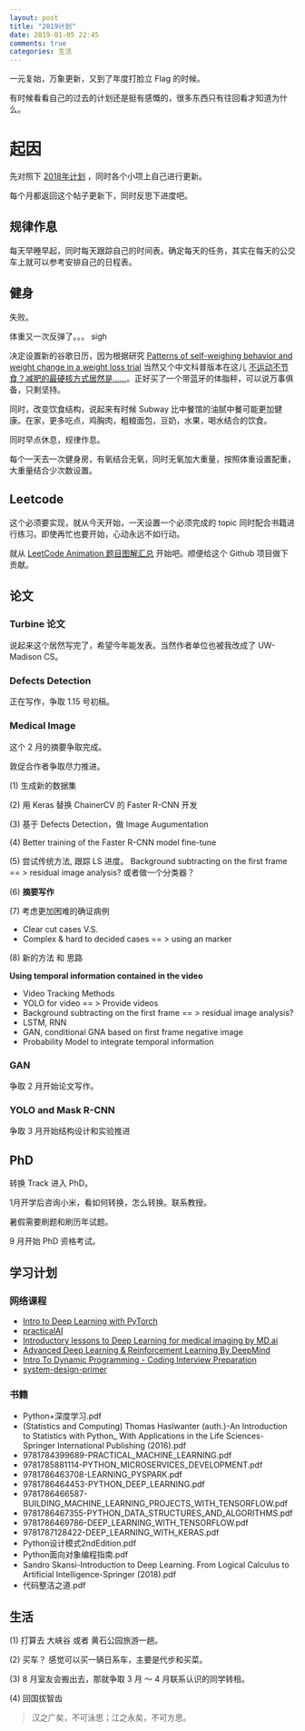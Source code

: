 ```yaml
---
layout: post
title: "2019计划"
date: 2019-01-05 22:45
comments: true
categories: 生活
---
```


一元复始，万象更新，又到了年度打脸立 Flag 的时候。

有时候看看自己的过去的计划还是挺有感慨的，很多东西只有往回看才知道为什么。

<!--more-->

# 起因

先对照下 [2018年计划](https://iphyer.github.io/blog/2018/01/31/2018/) ，同时各个小项上自己进行更新。

每个月都返回这个帖子更新下，同时反思下进度吧。

## 规律作息

每天早睡早起，同时每天跟踪自己的时间表。确定每天的任务，其实在每天的公交车上就可以参考安排自己的日程表。

## 健身

失败。

体重又一次反弹了。。。 sigh

决定设置新的谷歌日历，因为根据研究 [Patterns of self-weighing behavior and weight change in a weight loss trial](https://www.nature.com/articles/ijo201668) 当然又个中文科普版本在这儿 [不运动不节食？减肥的最硬核方式居然是……](https://mp.weixin.qq.com/s/BB7B-LNu2EPmtmfmALHeSw)。正好买了一个带蓝牙的体脂秤，可以说万事俱备，只剩坚持。

同时，改变饮食结构，说起来有时候 Subway 比中餐馆的油腻中餐可能更加健康。在家，更多吃点，鸡胸肉，粗粮面包，豆奶，水果，喝水结合的饮食。

同时早点休息，规律作息。

每个一天去一次健身房，有氧结合无氧，同时无氧加大重量，按照体重设置配重，大重量结合少次数设置。

## Leetcode

这个必须要实现，就从今天开始，一天设置一个必须完成的 topic 同时配合书籍进行练习。即使再忙也要开始，心动永远不如行动。

就从 [LeetCode Animation 题目图解汇总](https://mp.weixin.qq.com/s/UnIJiCnKiJ_1cmHuUIF6Pw) 开始吧。顺便给这个 Github 项目做下贡献。

## 论文

### Turbine 论文

说起来这个居然写完了，希望今年能发表。当然作者单位也被我改成了 UW-Madison CS。

### Defects Detection 

正在写作，争取 1.15 号初稿。

### Medical Image 

这个 2 月的摘要争取完成。

敦促合作者争取尽力推进。

(1) 生成新的数据集 

(2) 用 Keras 替换 ChainerCV 的 Faster R-CNN 开发

(3) 基于  Defects Detection，做 Image Augumentation

(4) Better training of the Faster R-CNN model fine-tune 

(5) 尝试传统方法, 跟踪 LS 进度。 Background subtracting on the first frame == > residual image analysis? 或者做一个分类器？

(6) **摘要写作** 

(7) 考虑更加困难的确证病例  
* Clear cut cases 
V.S. 
* Complex & hard to decided cases == > using an marker

(8) 新的方法 和 思路

**Using temporal information contained in the video**

* Video Tracking Methods
* YOLO for video == > Provide videos
* Background subtracting on the first frame == > residual image analysis?
* LSTM, RNN
* GAN, conditional GNA based on first frame negative image
* Probability Model to integrate temporal information

### GAN

争取 2 月开始论文写作。

### YOLO and Mask R-CNN

争取 3 月开始结构设计和实验推进

## PhD

转换 Track 进入 PhD。

1月开学后咨询小米，看如何转换，怎么转换。联系教授。

暑假需要刷题和刷历年试题。

9 月开始 PhD 资格考试。

## 学习计划

### 网络课程

* [Intro to Deep Learning with PyTorch](https://in.udacity.com/course/deep-learning-pytorch--ud188)
* [practicalAI](https://github.com/GokuMohandas/practicalAI)
* [Introductory lessons to Deep Learning for medical imaging by MD.ai](https://github.com/mdai/ml-lessons)
* [Advanced Deep Learning & Reinforcement Learning By DeepMind](https://www.youtube.com/playlist?list=PLqYmG7hTraZDNJre23vqCGIVpfZ_K2RZs)
* [Intro To Dynamic Programming - Coding Interview Preparation](https://www.udemy.com/dynamic-programming/?ranMID=39197&ranEAID=JVFxdTr9V80&ranSiteID=JVFxdTr9V80-Ni0bqLdNtNB_oqSKp9NP9g&siteID=JVFxdTr9V80-Ni0bqLdNtNB_oqSKp9NP9g&LSNPUBID=JVFxdTr9V80)
* [system-design-primer](https://github.com/donnemartin/system-design-primer)

### 书籍

* Python+深度学习.pdf
* (Statistics and Computing) Thomas Haslwanter (auth.)-An Introduction to Statistics with Python_ With Applications in the Life Sciences-Springer International Publishing (2016).pdf
* 9781784399689-PRACTICAL_MACHINE_LEARNING.pdf
* 9781785881114-PYTHON_MICROSERVICES_DEVELOPMENT.pdf
* 9781786463708-LEARNING_PYSPARK.pdf
* 9781786464453-PYTHON_DEEP_LEARNING.pdf
* 9781786466587-BUILDING_MACHINE_LEARNING_PROJECTS_WITH_TENSORFLOW.pdf
* 9781786467355-PYTHON_DATA_STRUCTURES_AND_ALGORITHMS.pdf
* 9781786469786-DEEP_LEARNING_WITH_TENSORFLOW.pdf
* 9781787128422-DEEP_LEARNING_WITH_KERAS.pdf
* Python设计模式2ndEdition.pdf
* Python面向对象编程指南.pdf
* Sandro Skansi-Introduction to Deep Learning. From Logical Calculus to Artificial Intelligence-Springer (2018).pdf
* 代码整洁之道.pdf

## 生活

(1) 打算去 大峡谷 或者 黄石公园旅游一趟。

(2) 买车？ 感觉可以买一辆日系车，主要是代步和买菜。

(3) 8 月室友会搬出去，那就争取 3 月 ～ 4 月联系认识的同学转租。

(4) 回国拔智齿

> 汉之广矣，不可泳思；江之永矣，不可方思。
